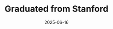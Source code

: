 ---
title: "Graduated from Stanford"
date: 2025-06-16
excerpt: "I graduated from Stanford with an M.S. in Theoretical Computer Science after a wonderful year exploring coursework in discrete math, logic, and NLP. My main research project was on [feminist and antifeminist discourse on Reddit.](/files/MS_E_333_Final_Report.pdf)"
---